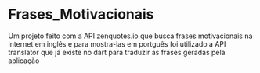 # Frases_Motivacionais

Um projeto feito com a API zenquotes.io que busca frases motivacionais na internet em inglês e para mostra-las em portguês foi utilizado a API translator que já existe no dart para traduzir as frases geradas pela aplicação
